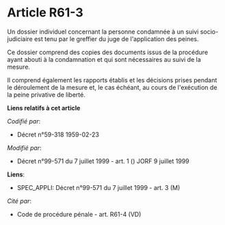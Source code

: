 # Article R61-3

Un dossier individuel concernant la personne condamnée à un suivi socio-judiciaire est tenu par le greffier du juge de
l'application des peines.

Ce dossier comprend des copies des documents issus de la procédure ayant abouti à la condamnation et qui sont nécessaires au
suivi de la mesure.

Il comprend également les rapports établis et les décisions prises pendant le déroulement de la mesure et, le cas échéant, au
cours de l'exécution de la peine privative de liberté.

**Liens relatifs à cet article**

_Codifié par_:

  - Décret n°59-318 1959-02-23

_Modifié par_:

  - Décret n°99-571 du 7 juillet 1999 - art. 1 () JORF 9 juillet 1999

**Liens**:

  - SPEC_APPLI: Décret n°99-571 du 7 juillet 1999 - art. 3 (M)

_Cité par_:

  - Code de procédure pénale - art. R61-4 (VD)
